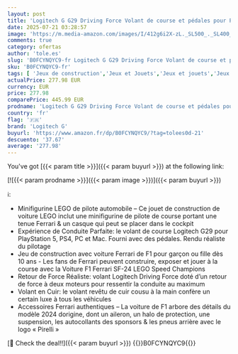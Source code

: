 ```yaml
---
layout: post
title: 'Logitech G G29 Driving Force Volant de course et pédales pour PS5  PS4  PC & Mac + LEGO Speed Champions F1 Ferrari SF-24 - Jeu de Construction avec véhicule de Course & Minifigurine'
date: 2025-07-21 03:28:57
image: 'https://m.media-amazon.com/images/I/412g6i2X-zL._SL500_._SL400_.jpg'
comments: true
category: ofertas
author: 'tole.es'
slug: 'B0FCYNQYC9-fr Logitech G G29 Driving Force Volant de course et pédales...'
sku: 'B0FCYNQYC9-fr'
tags: [ 'Jeux de construction','Jeux et Jouets','Jeux et jouets','Jeux vidéo','PC: Jeux et accessoires','Sets de jeux de construction','lego','logitech g','🇫🇷', ]
actualPrice: 277.98 EUR
currency: EUR
price: 277.98
comparePrice: 445.99 EUR
prodname: 'Logitech G G29 Driving Force Volant de course et pédales pour PS5  PS4  PC & Mac + LEGO Speed Champions F1 Ferrari SF-24 - Jeu de Construction avec véhicule de Course & Minifigurine'
country: 'fr'
flag: '🇫🇷'
brand: 'Logitech G'
buyurl: 'https://www.amazon.fr/dp/B0FCYNQYC9/?tag=tolees0d-21'
descuento: '37.67'
average: '277.98'
---
```


You've got [{{< param title >}}]({{< param buyurl >}}) at the following link:

[![{{< param prodname >}}]({{< param image >}})]({{< param buyurl >}})

ℹ️:

- Minifigurine LEGO de pilote automobile – Ce jouet de construction de voiture LEGO inclut une minifigurine de pilote de course portant une tenue Ferrari & un casque qui peut se placer dans le cockpit
- Expérience de Conduite Parfaite: le volant de course Logitech G29 pour PlayStation 5, PS4, PC et Mac. Fourni avec des pédales. Rendu réaliste du pilotage
- Jeu de construction avec voiture Ferrari de F1 pour garçon ou fille dès 10 ans - Les fans de Ferrari peuvent construire, exposer et jouer à la course avec la Voiture F1 Ferrari SF-24 LEGO Speed Champions
- Retour de Force Réaliste: volant Logitech Driving Force doté d’un retour de force à deux moteurs pour ressentir la conduite au maximum
- Volant en Cuir: le volant revêtu de cuir cousu à la main confère un certain luxe à tous les véhicules
- Accessoires Ferrari authentiques – La voiture de F1 arbore des détails du modèle 2024 dorigine, dont un aileron, un halo de protection, une suspension, les autocollants des sponsors & les pneus arrière avec le logo « Pirelli »

[🛒 Check the deal!!]({{< param buyurl >}})
{{<world>}}B0FCYNQYC9{{</world>}}
